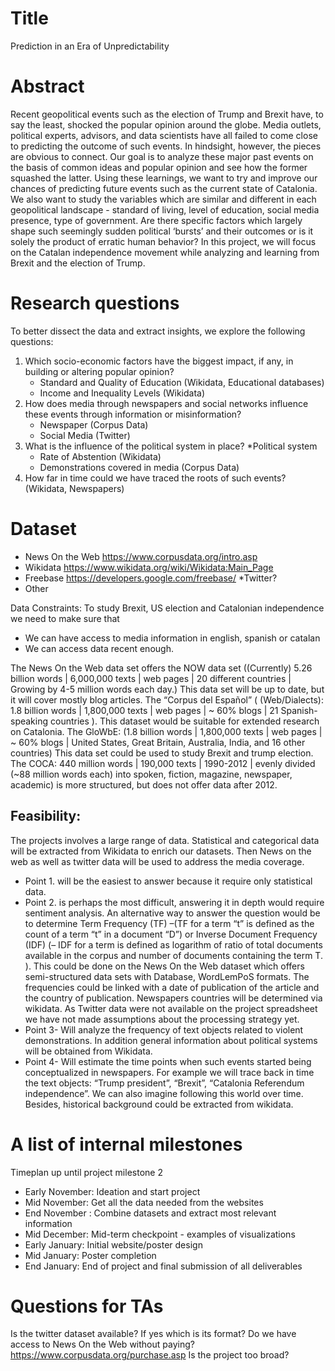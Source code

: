 # Title
Prediction in an Era of Unpredictability 

# Abstract
Recent geopolitical events such as the election of Trump and Brexit have, to say the least, shocked the popular opinion around the globe. Media outlets, political experts, advisors, and data scientists have all failed to come close to predicting the outcome of such events. In hindsight, however, the pieces are obvious to connect. Our goal is to analyze these major past events on the basis of common ideas and popular opinion and see how the former squashed the latter. Using these learnings, we want to try and improve our chances of predicting future events such as the current state of Catalonia. We also want to study the variables which are similar and different in each geopolitical landscape - standard of living, level of education, social media presence, type of government. Are there specific factors which largely shape such seemingly sudden political ‘bursts’ and their outcomes or is it solely the product of erratic human behavior? In this project, we will focus on the Catalan independence movement while analyzing and learning from Brexit and the election of Trump.

# Research questions
To better dissect the data and extract insights, we explore the following questions:
1. Which socio-economic factors have the biggest impact, if any, in building or altering popular opinion?
   * Standard and Quality of Education (Wikidata, Educational databases)
   * Income and Inequality Levels (Wikidata)
2. How does media through newspapers and social networks influence these events through information or misinformation?
    * Newspaper (Corpus Data)
    * Social Media (Twitter)
3. What is the influence of the political system in place?
    *Political system
    * Rate of Abstention (Wikidata)
    * Demonstrations covered in media (Corpus Data)
4. How far in time could we have traced the roots of such events? (Wikidata, Newspapers)


# Dataset

* News On the Web    https://www.corpusdata.org/intro.asp
* Wikidata    https://www.wikidata.org/wiki/Wikidata:Main_Page
* Freebase    https://developers.google.com/freebase/
*Twitter?
* Other

Data Constraints:
To study Brexit, US election and Catalonian independence we need to make sure that
   * We can have access to media information in english, spanish or catalan
   * We can access data recent enough. 
   
The News On the Web data set offers the  NOW data set ((Currently) 5.26 billion words | 6,000,000 texts | web pages | 20 different countries | Growing by 4-5 million words each day.) This data set will be up to date, but it will cover mostly blog articles. The  “Corpus del Español” ( (Web/Dialects): 1.8 billion words | 1,800,000 texts | web pages | ~ 60% blogs | 21 Spanish-speaking countries ). This dataset would be suitable for extended research on Catalonia.  The GloWbE: (1.8 billion words | 1,800,000 texts | web pages | ~ 60% blogs | United States, Great Britain, Australia, India, and 16 other countries) This data set could be used to study Brexit and trump election. The COCA: 440 million words | 190,000 texts | 1990-2012 | evenly divided (~88 million words each) into spoken, fiction, magazine, newspaper, academic) is more structured, but does not offer data after 2012. 


## Feasibility: 
The projects involves a large range of data. Statistical and categorical data will be extracted from Wikidata to enrich our datasets. Then News on the web as well as twitter data will be used to address the media coverage.
* Point 1. will be the easiest to answer because it require only statistical data. 
* Point 2. is perhaps the most difficult, answering it in depth would require sentiment analysis. An alternative way to answer the question would be to determine Term Frequency (TF) –(TF for a term “t” is defined as the count of a term “t” in a document “D”) or Inverse Document Frequency (IDF)  (– IDF for a term is defined as logarithm of ratio of total documents available in the corpus and number of documents containing the term T. ). This could be done on the News On the Web dataset which offers semi-structured data sets with Database, WordLemPoS formats. The frequencies could be linked with a date of publication of the article and the country of publication. Newspapers countries will be determined via wikidata. As Twitter data were not available on the project spreadsheet we have not made assumptions about the processing strategy yet. 
* Point 3- Will analyze the frequency of text objects related to violent demonstrations. In addition general information about political systems will be obtained from Wikidata. 
* Point 4- Will estimate the time points when such events started being conceptualized in newspapers. For example we will trace back in time the text objects:  “Trump president”, “Brexit”, “Catalonia Referendum independence”. We can also imagine following this world over time. Besides, historical background could be extracted from wikidata.  


# A list of internal milestones
Timeplan up until project milestone 2
* Early November: Ideation and start project
* Mid November: Get all the data needed from the websites
* End November : Combine datasets and extract most relevant information
* Mid December: Mid-term checkpoint - examples of visualizations
* Early January: Initial website/poster design
* Mid January: Poster completion
* End January: End of project and final submission of all deliverables

# Questions for TAs
Is the twitter dataset available? If yes which is its format? 
Do we have access to News On the Web without paying? https://www.corpusdata.org/purchase.asp
Is the project too broad? 


